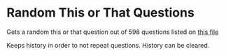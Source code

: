 # Random This or That Questions

Gets a random this or that question out of 598 questions listed on [this file](./questions.json)

Keeps history in order to not repeat questions.
History can be cleared.
